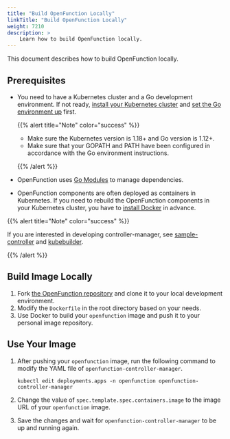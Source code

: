 ```yaml
---
title: "Build OpenFunction Locally"
linkTitle: "Build OpenFunction Locally"
weight: 7210
description: >	
    Learn how to build OpenFunction locally.
---
```


This document describes how to build OpenFunction locally.

## Prerequisites

- You need to have a Kubernetes cluster and a Go development environment. If not ready, [install your Kubernetes cluster](https://kubesphere.io/blogs/install-kubernetes-using-kubekey/) and [set the Go environment up](https://go.dev/doc/code) first.

  {{% alert title="Note" color="success" %}}

  - Make sure the Kubernetes version is 1.18+ and Go version is 1.12+.
  - Make sure that your GOPATH and PATH have been configured in accordance with the Go environment instructions.

  {{% /alert %}}

- OpenFunction uses [Go Modules](https://github.com/golang/go/wiki/Modules) to manage dependencies.

- OpenFunction components are often deployed as containers in Kubernetes. If you need to rebuild the OpenFunction components in your Kubernetes cluster, you have to [install Docker](https://docs.docker.com/install/) in advance.

{{% alert title="Note" color="success" %}}

If you are interested in developing controller-manager, see [sample-controller](https://github.com/kubernetes/sample-controller) and [kubebuilder](https://github.com/kubernetes-sigs/kubebuilder).

{{% /alert %}}

## Build Image Locally

1. Fork [the OpenFunction repository](https://github.com/OpenFunction/OpenFunction) and clone it to your local development environment.
2. Modify the `Dockerfile` in the root directory based on your needs.
3. Use Docker to build your `openfunction` image and push it to your personal image repository.

## Use Your Image

1. After pushing your `openfunction` image, run the following command to modify the YAML file of `openfunction-controller-manager`.

   ```shell
   kubectl edit deployments.apps -n openfunction openfunction-controller-manager
   ```

2. Change the value of `spec.template.spec.containers.image` to the image URL of your `openfunction` image.

2. Save the changes and wait for `openfunction-controller-manager` to be up and running again.

   
